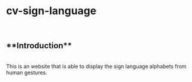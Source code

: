 # cv-sign-language
<br>
<h2> **Introduction** </h2>
<br>
This is an website that is able to display the sign language alphabets from human gestures.
<br>
